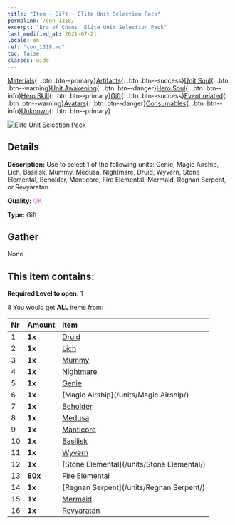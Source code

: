 ```yaml
---
title: "Item - Gift - Elite Unit Selection Pack"
permalink: /con_1318/
excerpt: "Era of Chaos  Elite Unit Selection Pack"
last_modified_at: 2021-07-21
locale: en
ref: "con_1318.md"
toc: false
classes: wide
---
```

 [Materials](/Items/){: .btn .btn--primary}[Artifacts](/Items/Artifacts/){: .btn .btn--success}[Unit Soul](/Items/UnitSoul/){: .btn .btn--warning}[Unit Awakening](/Items/UnitAwakening/){: .btn .btn--danger}[Hero Soul](/Items/HeroSoul/){: .btn .btn--info}[Hero Skill](/Items/HeroSkill/){: .btn .btn--primary}[Gift](/Items/Gift/){: .btn .btn--success}[Event related](/Items/Events/){: .btn .btn--warning}[Avatars](/Items/Avatars/){: .btn .btn--danger}[Consumables](/Items/Consumables/){: .btn .btn--info}[Unknown](/Items/Unknown/){: .btn .btn--primary}

 ![Elite Unit Selection Pack](/images/t/i_907375.png)

## Details
 **Description:** Use to select 1 of the following units: Genie, Magic Airship, Lich, Basilisk, Mummy, Medusa, Nightmare, Druid, Wyvern, Stone Elemental, Beholder, Manticore, Fire Elemental, Mermaid, Regnan Serpent, or Revyaratan.

 **Quality:** <span style="color: #DA70D6">OK</span>

 **Type:** Gift

## Gather

  None

## This item contains:

 **Required Level to open:** 1

 8 You would get **ALL** items  from:

  | Nr | Amount |     Item    |
  |:---|:-------|:------------|
  | 1 |  **1x** | [Druid](/units/Druid/) |  | 
  | 2 |  **1x** | [Lich](/units/Lich/) |  | 
  | 3 |  **1x** | [Mummy](/units/Mummy/) |  | 
  | 4 |  **1x** | [Nightmare](/units/Nightmare/) |  | 
  | 5 |  **1x** | [Genie](/units/Genie/) |  | 
  | 6 |  **1x** | [Magic Airship](/units/Magic Airship/) |  | 
  | 7 |  **1x** | [Beholder](/units/Beholder/) |  | 
  | 8 |  **1x** | [Medusa](/units/Medusa/) |  | 
  | 9 |  **1x** | [Manticore](/units/Manticore/) |  | 
  | 10 |  **1x** | [Basilisk](/units/Basilisk/) |  | 
  | 11 |  **1x** | [Wyvern](/units/Wyvern/) |  | 
  | 12 |  **1x** | [Stone Elemental](/units/Stone Elemental/) |  | 
  | 13 |  **80x** | [Fire Elemental](/Items/unt_265/) |  | 
  | 14 |  **1x** | [Regnan Serpent](/units/Regnan Serpent/) |  | 
  | 15 |  **1x** | [Mermaid](/units/Mermaid/) |  | 
  | 16 |  **1x** | [Revyaratan](/units/Revyaratan/) |  | 
